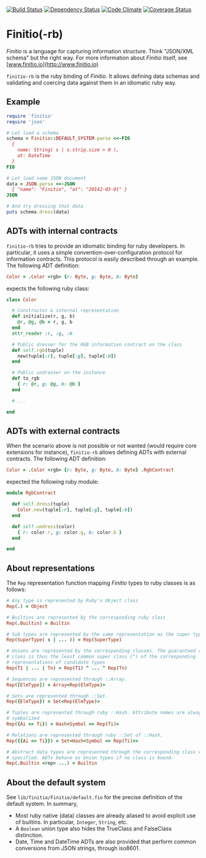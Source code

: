 [![Build Status](https://travis-ci.org/blambeau/finitio-rb.png)](https://travis-ci.org/blambeau/finitio-rb)
[![Dependency Status](https://gemnasium.com/blambeau/finitio-rb.png)](https://gemnasium.com/blambeau/finitio-rb)
[![Code Climate](https://codeclimate.com/github/blambeau/finitio-rb.png)](https://codeclimate.com/github/blambeau/finitio-rb)
[![Coverage Status](https://coveralls.io/repos/blambeau/finitio-rb/badge.png?branch=master)](https://coveralls.io/r/blambeau/finitio-rb)

# Finitio(-rb)

*Finitio* is a language for capturing information structure. Think "JSON/XML
schema" but the right way. For more information about *Finitio* itself, see
[www.finitio.io](http://www.finitio.io)

`finitio-rb` is the ruby binding of *Finitio*. It allows defining data schemas
and validating and coercing data against them in an idiomatic ruby way.

## Example

```ruby
require 'finitio'
require 'json'

# Let load a schema
schema = Finitio::DEFAULT_SYSTEM.parse <<-FIO
  {
    name: String( s | s.strip.size > 0 ),
    at: DateTime
  }
FIO

# Let load some JSON document
data = JSON.parse <<-JSON
  { "name": "Finitio", "at": "20142-03-01" }
JSON

# And try dressing that data
puts schema.dress(data)
```

## ADTs with internal contracts

`finitio-rb` tries to provide an idiomatic binding for ruby developers. In
particular, it uses a simple convention-over-configuration protocol for
information contracts. This protocol is easily described through an example.
The following ADT definition:

```ruby
Color = .Color <rgb> {r: Byte, g: Byte, b: Byte}
```

expects the following ruby class:

```ruby
class Color

  # Constructor & internal representation
  def initialize(r, g, b)
    @r, @g, @b = r, g, b
  end
  attr_reader :r, :g, :b

  # Public dresser for the RGB information contract on the class
  def self.rgb(tuple)
    new(tuple[:r], tuple[:g], tuple[:b])
  end

  # Public undresser on the instance
  def to_rgb
    { r: @r, g: @g, b: @b }
  end

  # ...

end
```

## ADTs with external contracts

When the scenario above is not possible or not wanted (would require core
extensions for instance), `finitio-rb` allows defining ADTs with external
contracts. The following ADT definition:

```ruby
Color = .Color <rgb> {r: Byte, g: Byte, b: Byte} .RgbContract
```

expected the following ruby module:

```ruby
module RgbContract

  def self.dress(tuple)
    Color.new(tuple[:r], tuple[:g], tuple[:b])
  end

  def self.undress(color)
    { r: color.r, g: color.g, b: color.b }
  end

end
```

## About representations

The `Rep` representation function mapping *Finitio* types to ruby classes is
as follows:

```ruby
# Any type is represented by Ruby's Object class
Rep(.) = Object

# Builtins are represented by the corresponding ruby class
Rep(.Builtin) = Builtin

# Sub types are represented by the same representation as the super type
Rep(SuperType( s | ... )) = Rep(SuperType)

# Unions are represented by the corresponding classes. The guaranteed result
# class is thus the least common super class (^) of the corresponding
# representations of candidate types
Rep(T1 | ... | Tn) = Rep(T1) ^ ... ^ Rep(Tn)

# Sequences are represented through ::Array.
Rep([ElmType]) = Array<Rep(ElmType)>

# Sets are represented through ::Set.
Rep({ElmType}) = Set<Rep(ElmType)>

# Tuples are represented through ruby ::Hash. Attribute names are always
# symbolized
Rep({Ai => Ti}) = Hash<Symbol => Rep(Ti)>

# Relations are represented through ruby ::Set of ::Hash.
Rep({{Ai => Ti}}) = Set<Hash<Symbol => Rep(Ti)>>

# Abstract data types are represented through the corresponding class when
# specified. ADTs behave as Union types if no class is bound.
Rep(.Builtin <rep> ...) = Builtin
```

## About the default system

See `lib/finitio/Finitio/default.fio` for the precise definition of the default
system. In summary,

* Most ruby native (data) classes are already aliased to avoid explicit use of
  builtins. In particular, `Integer`, `String`, etc.
* A `Boolean` union type also hides the TrueClass and FalseClass distinction.
* Date, Time and DateTime ADTs are also provided that perform common
  conversions from JSON strings, through iso8601.
